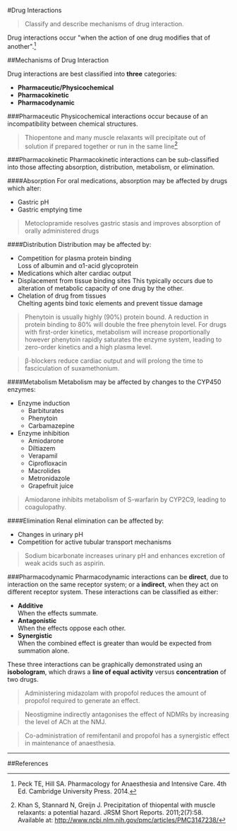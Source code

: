 #Drug Interactions
>Classify and describe mechanisms of drug interaction.

Drug interactions occur "when the action of one drug modifies that of another".[^1] 

##Mechanisms of Drug Interaction

Drug interactions are best classified into **three** categories:
* **Pharmaceutic/Physicochemical**
* **Pharmacokinetic**
* **Pharmacodynamic**

###Pharmaceutic
Physicochemical interactions occur because of an incompatibility between chemical structures.

> Thiopentone and many muscle relaxants will precipitate out of solution if prepared together or run in the same line[^2]

###Pharmacokinetic
Pharmacokinetic interactions can be sub-classified into those affecting absorption, distribution, metabolism, or elimination.

####Absorption
For oral medications, absorption may be affected by drugs which alter:
* Gastric pH
* Gastric emptying time

> Metoclopramide resolves gastric stasis and improves absorption of orally administered drugs

####Distribution
Distribution may be affected by:
* Competition for plasma protein binding  
  Loss of albumin and α1-acid glycoprotein
* Medications which alter cardiac output
* Displacement from tissue binding sites
  This typically occurs due to alteration of metabolic capacity of one drug by the other.
* Chelation of drug from tissues  
  Chelting agents bind toxic elements and prevent tissue damage

>Phenytoin is usually highly (90%) protein bound. A reduction in protein binding to 80% will double the free phenytoin level. For drugs with first-order kinetics, metabolism will increase proportionally however phenytoin rapidly saturates the enzyme system, leading to zero-order kinetics and a high plasma level.

<!--></!-->

> β-blockers reduce cardiac output and will prolong the time to fasciculation of suxamethonium.


####Metabolism
Metabolism may be affected by changes to the CYP450 enzymes:
* Enzyme induction
    * Barbiturates
    * Phenytoin
    * Carbamazepine
* Enzyme inhibition
    * Amiodarone
    * Diltiazem
    * Verapamil
    * Ciprofloxacin
    * Macrolides
    * Metronidazole
    * Grapefruit juice

> Amiodarone inhibits metabolism of S-warfarin by CYP2C9, leading to coagulopathy.

####Elimination
Renal elimination can be affected by:
* Changes in urinary pH
* Competition for active tubular transport mechanisms

>Sodium bicarbonate increases urinary pH and enhances excretion of weak acids such as aspirin.

###Pharmacodynamic
Pharmacodynamic interactions can be **direct**, due to interaction on the same receptor system; or a **indirect**, when they act on different receptor system. These interactions can be classified as either:
* **Additive**  
  When the effects summate.
* **Antagonistic**  
  When the effects oppose each other.
* **Synergistic**  
  When the combined effect is greater than would be expected from summation alone.

These three interactions can be graphically demonstrated using an **isobologram**, which draws a **line of equal activity** versus **concentration** of two drugs.


> Administering midazolam with propofol reduces the amount of propofol required to generate an effect.

<!--></!-->

> Neostigmine indirectly antagonises the effect of NDMRs by increasing the level of ACh at the NMJ.

<!--></!-->

> Co-administration of remifentanil and propofol has a synergistic effect in maintenance of anaesthesia.


---
##References
 [^1]: Peck TE, Hill SA. Pharmacology for Anaesthesia and Intensive Care. 4th Ed. Cambridge University Press. 2014.  
 [^2]: Khan S, Stannard N, Greijn J. Precipitation of thiopental with muscle relaxants: a potential hazard. JRSM Short Reports. 2011;2(7):58. Available at: http://www.ncbi.nlm.nih.gov/pmc/articles/PMC3147238/